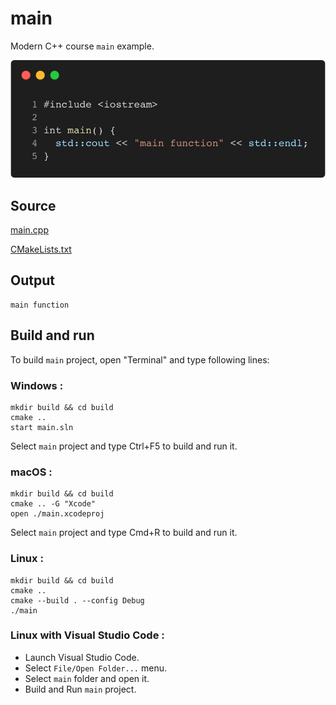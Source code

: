 # main

Modern C++ course `main` example.

![main](../../../../docs/pictures/language_basics/main.png)

## Source

[main.cpp](main.cpp)

[CMakeLists.txt](CMakeLists.txt)

## Output

```
main function
```

## Build and run

To build `main` project, open "Terminal" and type following lines:

### Windows :

``` shell
mkdir build && cd build
cmake .. 
start main.sln
```

Select `main` project and type Ctrl+F5 to build and run it.

### macOS :

``` shell
mkdir build && cd build
cmake .. -G "Xcode"
open ./main.xcodeproj
```

Select `main` project and type Cmd+R to build and run it.

### Linux :

``` shell
mkdir build && cd build
cmake .. 
cmake --build . --config Debug
./main
```

### Linux with Visual Studio Code :

* Launch Visual Studio Code.
* Select `File/Open Folder...` menu.
* Select `main` folder and open it.
* Build and Run `main` project.
